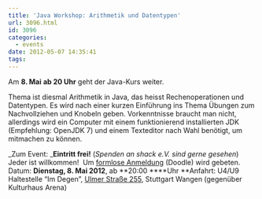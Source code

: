 ```yaml
---
title: 'Java Workshop: Arithmetik und Datentypen'
url: 3096.html
id: 3096
categories:
  - events
date: 2012-05-07 14:35:41
tags:
---
```


Am **8\. Mai** **ab 20 Uhr** geht der Java-Kurs weiter.

Thema ist diesmal Arithmetik in Java, das heisst Rechenoperationen und Datentypen.
Es wird nach einer kurzen Einführung ins Thema Übungen zum Nachvollziehen und Knobeln geben.
Vorkenntnisse braucht man nicht, allerdings wird ein Computer mit einem funktionierend installierten JDK (Empfehlung: OpenJDK 7) und einem Texteditor nach Wahl benötigt, um mitmachen zu können.

_Zum Event:
_**Eintritt frei!** (_Spenden an shack e.V. sind gerne gesehen_) Jeder ist willkommen!  Um [formlose Anmeldung](http://www.doodle.com/gy52bvcug25gbxhg) (Doodle) wird gebeten.
Datum: **Dienstag, 8\. Mai 2012**, ab **20:00 ****Uhr
**Anfahrt: U4/U9 Haltestelle “Im Degen”, [Ulmer Straße 255](https://blog.shackspace.de/?page_id=713), Stuttgart Wangen (gegenüber Kulturhaus Arena)